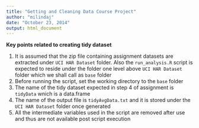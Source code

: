 ```yaml
---
title: "Getting and Cleaning Data Course Project"
author: "milindaj"
date: "October 23, 2014"
output: html_document
---
```




**Key points related to creating tidy dataset**
1. It is assumed that the zip file containing assignment datasets are extracted under ```UCI HAR Dataset``` folder. Also the ```run_analysis.R``` script is expected to reside under the folder one level above ```UCI HAR Dataset``` folder which we shall call as ```base``` folder
2. Before running the script, set the working directory to the ```base``` folder
3. The name of the tidy dataset expected in step 4 of assignment is ``` tidyData ``` wnich is a data.frame 
4. The name of the output file is ```tidyAvgData.txt``` and it is stored under the ```UCI HAR Dataset``` folder once generated
5. All the intermediate variables used in the script are removed after use and thus are not available post script execution

